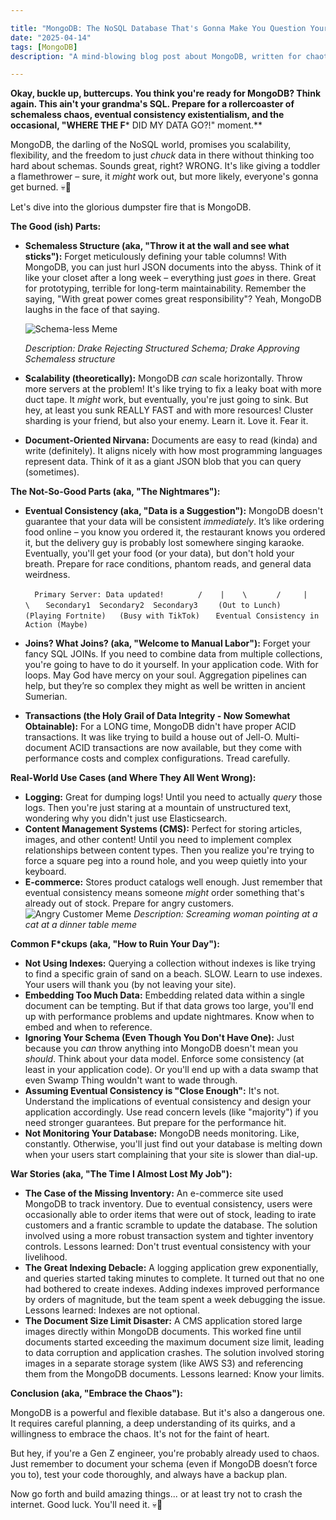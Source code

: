 ```yaml
---

title: "MongoDB: The NoSQL Database That's Gonna Make You Question Your Life Choices (and Data Integrity)"
date: "2025-04-14"
tags: [MongoDB]
description: "A mind-blowing blog post about MongoDB, written for chaotic Gen Z engineers. Prepare for existential dread mixed with surprisingly useful information."

---
```


**Okay, buckle up, buttercups. You think you're ready for MongoDB? Think again. This ain't your grandma's SQL. Prepare for a rollercoaster of schemaless chaos, eventual consistency existentialism, and the occasional, "WHERE THE F*** DID MY DATA GO?!" moment.**

MongoDB, the darling of the NoSQL world, promises you scalability, flexibility, and the freedom to just *chuck* data in there without thinking too hard about schemas. Sounds great, right? WRONG. It's like giving a toddler a flamethrower – sure, it *might* work out, but more likely, everyone's gonna get burned. 💀🙏

Let's dive into the glorious dumpster fire that is MongoDB.

**The Good (ish) Parts:**

*   **Schemaless Structure (aka, "Throw it at the wall and see what sticks"):**  Forget meticulously defining your table columns! With MongoDB, you can just hurl JSON documents into the abyss. Think of it like your closet after a long week – everything just *goes* in there.  Great for prototyping, terrible for long-term maintainability.  Remember the saying, "With great power comes great responsibility"? Yeah, MongoDB laughs in the face of that saying.

    ![Schema-less Meme](https://i.imgflip.com/4m7y6j.jpg)

    *Description: Drake Rejecting Structured Schema; Drake Approving Schemaless structure*

*   **Scalability (theoretically):** MongoDB *can* scale horizontally. Throw more servers at the problem!  It's like trying to fix a leaky boat with more duct tape.  It *might* work, but eventually, you're just going to sink. But hey, at least you sunk REALLY FAST and with more resources! Cluster sharding is your friend, but also your enemy. Learn it. Love it. Fear it.

*   **Document-Oriented Nirvana:** Documents are easy to read (kinda) and write (definitely).  It aligns nicely with how most programming languages represent data.  Think of it as a giant JSON blob that you can query (sometimes).

**The Not-So-Good Parts (aka, "The Nightmares"):**

*   **Eventual Consistency (aka, "Data is a Suggestion"):**  MongoDB doesn't guarantee that your data will be consistent *immediately*. It’s like ordering food online – you know you ordered it, the restaurant knows you ordered it, but the delivery guy is probably lost somewhere singing karaoke.  Eventually, you'll get your food (or your data), but don't hold your breath. Prepare for race conditions, phantom reads, and general data weirdness.

    `  Primary Server: Data updated!`
    `       /    |    \`
    `      /     |     \`
    `   Secondary1  Secondary2  Secondary3`
    `    (Out to Lunch)  (Playing Fortnite)   (Busy with TikTok)`
    `   Eventual Consistency in Action (Maybe)`

*   **Joins? What Joins? (aka, "Welcome to Manual Labor"):**  Forget your fancy SQL JOINs.  If you need to combine data from multiple collections, you're going to have to do it yourself.  In your application code.  With for loops.  May God have mercy on your soul. Aggregation pipelines can help, but they’re so complex they might as well be written in ancient Sumerian.

*   **Transactions (the Holy Grail of Data Integrity - Now Somewhat Obtainable):**  For a LONG time, MongoDB didn't have proper ACID transactions.  It was like trying to build a house out of Jell-O. Multi-document ACID transactions are now available, but they come with performance costs and complex configurations. Tread carefully.

**Real-World Use Cases (and Where They All Went Wrong):**

*   **Logging:** Great for dumping logs!  Until you need to actually *query* those logs.  Then you're just staring at a mountain of unstructured text, wondering why you didn't just use Elasticsearch.
*   **Content Management Systems (CMS):**  Perfect for storing articles, images, and other content!  Until you need to implement complex relationships between content types. Then you realize you're trying to force a square peg into a round hole, and you weep quietly into your keyboard.
*   **E-commerce:** Stores product catalogs well enough. Just remember that eventual consistency means someone *might* order something that's already out of stock.  Prepare for angry customers.  ![Angry Customer Meme](https://i.kym-cdn.com/photos/images/newsfeed/001/585/250/3ac.jpg) *Description: Screaming woman pointing at a cat at a dinner table meme*

**Common F\*ckups (aka, "How to Ruin Your Day"):**

*   **Not Using Indexes:** Querying a collection without indexes is like trying to find a specific grain of sand on a beach.  SLOW. Learn to use indexes. Your users will thank you (by not leaving your site).
*   **Embedding Too Much Data:** Embedding related data within a single document can be tempting.  But if that data grows too large, you'll end up with performance problems and update nightmares.  Know when to embed and when to reference.
*   **Ignoring Your Schema (Even Though You Don't Have One):** Just because you *can* throw anything into MongoDB doesn't mean you *should*.  Think about your data model.  Enforce some consistency (at least in your application code).  Or you'll end up with a data swamp that even Swamp Thing wouldn't want to wade through.
*   **Assuming Eventual Consistency is "Close Enough":**  It's not.  Understand the implications of eventual consistency and design your application accordingly. Use read concern levels (like "majority") if you need stronger guarantees.  But prepare for the performance hit.
*   **Not Monitoring Your Database:**  MongoDB needs monitoring.  Like, constantly.  Otherwise, you'll just find out your database is melting down when your users start complaining that your site is slower than dial-up.

**War Stories (aka, "The Time I Almost Lost My Job"):**

*   **The Case of the Missing Inventory:**  An e-commerce site used MongoDB to track inventory. Due to eventual consistency, users were occasionally able to order items that were out of stock, leading to irate customers and a frantic scramble to update the database.  The solution involved using a more robust transaction system and tighter inventory controls.  Lessons learned: Don't trust eventual consistency with your livelihood.
*   **The Great Indexing Debacle:**  A logging application grew exponentially, and queries started taking minutes to complete. It turned out that no one had bothered to create indexes. Adding indexes improved performance by orders of magnitude, but the team spent a week debugging the issue.  Lessons learned: Indexes are not optional.
*   **The Document Size Limit Disaster:**  A CMS application stored large images directly within MongoDB documents.  This worked fine until documents started exceeding the maximum document size limit, leading to data corruption and application crashes. The solution involved storing images in a separate storage system (like AWS S3) and referencing them from the MongoDB documents.  Lessons learned: Know your limits.

**Conclusion (aka, "Embrace the Chaos"):**

MongoDB is a powerful and flexible database. But it's also a dangerous one.  It requires careful planning, a deep understanding of its quirks, and a willingness to embrace the chaos.  It's not for the faint of heart.

But hey, if you're a Gen Z engineer, you're probably already used to chaos. Just remember to document your schema (even if MongoDB doesn’t force you to), test your code thoroughly, and always have a backup plan.

Now go forth and build amazing things... or at least try not to crash the internet.  Good luck. You'll need it. 💀🙏
